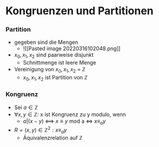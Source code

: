 # Kongruenzen und Partitionen
### Partition
+  gegeben sind die Mengen
	+ ![[Pasted image 20220316102048.png]]
+ $x_0, x_1, x_2$ sind paarweise disjunkt
	+ Schnittmenge ist leere Menge
+ Vereinigung von $x_0, x_1, x_2$ = ℤ
	+ ${x_0, x_1, x_2}$ ist Partition von ℤ

### Kongruenz
+ Sei $a∈ℤ$
+ $∀x,y∈ℤ:$ x ist Kongruenz zu y modulo, wenn
	+ $a|(x-y)$ <==> $x≡y$ mod a <=> $x≡_ay$
+ $R={(x,y)∈ℤ^2: x≡_ay}$
	+ Äquivalenzrelation auf ℤ 